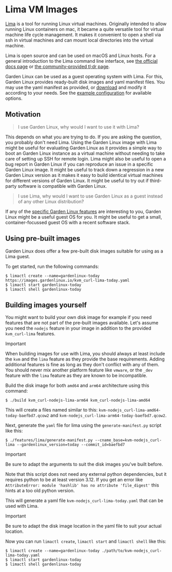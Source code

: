# Lima VM Images

[Lima](https://lima-vm.io/) is a tool for running Linux virtual machines.
Originally intended to allow running Linux containers on mac, it became a quite versatile tool for virtual machine life cycle management.
It makes it convenient to open a shell via ssh in virtual machines and can mount local directories into the virtual machine.

Lima is open source and can be used on macOS and Linux hosts.
For a general introduction to the Lima command line interface, see [the official docs page](https://lima-vm.io/docs/) or [the community-provided tl;dr page](https://github.com/tldr-pages/tldr/blob/main/pages/common/limactl.md).

Garden Linux can be used as a guest operating system with Lima.
For this, Garden Linux provides ready-built disk images and yaml manifest files.
You may use the yaml manifest as provided, or [download](https://images.gardenlinux.io/kvm_curl-lima-today.yaml) and modify it according to your needs.
See the [example configuration](https://github.com/lima-vm/lima/blob/master/examples/default.yaml) for available options.

## Motivation

> I use Garden Linux, why would I want to use it with Lima?

This depends on what you are trying to do.
If you are asking the question, you probably don't need Lima.
Using the Garden Linux image with Lima might be useful for evaluating Garden Linux as it provides a simple way to boot an Garden Linux instance as a virtual machine without needing to take care of setting up SSH for remote login.
Lima might also be useful to open a bug report in Garden Linux if you can reproduce an issue in a specific Garden Linux image.
It might be useful to track down a regression in a new Garden Linux version as it makes it easy to build identical virtual machines for different versions of Garden Linux.
It might be useful to try out if third-party software is compatible with Garden Linux.

> I use Lima, why would I want to use Garden Linux as a guest instead of any other Linux distribution?

If any of the [specific Garden Linux features](https://github.com/gardenlinux/gardenlinux?tab=readme-ov-file#features) are interesting to you, Garden Linux might be a useful guest OS for you.
It might be useful to get a small, container-focussed guest OS with a recent software stack.

## Using pre-built images

Garden Linux does offer a few pre-built disk images suitable for using as a Lima guest.

To get started, run the following commands:

```
$ limactl create --name=gardenlinux-today https://images.gardenlinux.io/kvm_curl-lima-today.yaml
$ limactl start gardenlinux-today
$ limactl shell gardenlinux-today
```

## Building images yourself

You might want to build your own disk image for example if you need features that are not part of the pre-built images available.
Let's assume you need the `nodejs` feature in your image in addition to the provided `kvm_curl-lima` features.

> [!IMPORTANT]
> When building images for use with Lima, you should always at least include the `kvm` and the `lima` feature as they provide the base requirements.
Adding additional features is fine as long as they don't conflict with any of them.
You should never mix another platform feature like `vmware`, or the `_dev` feature with the `lima` feature as they are known to be incompatible.

Build the disk image for both `amd64` and `arm64` architecture using this command:

```
$ ./build kvm_curl-nodejs-lima-arm64 kvm_curl-nodejs-lima-amd64
```

This will create a files named similar to this: `kvm-nodejs_curl-lima-amd64-today-baefbd7.qcow2` and `kvm-nodejs_curl-lima-arm64-today-baefbd7.qcow2`.

Next, generate the `yaml` file for lima using the `generate-manifest.py` script like this:

```
$ ./features/lima/generate-manifest.py --cname_base=kvm-nodejs_curl-lima --gardenlinux_version=today --commit_id=baefbd7
```

> [!IMPORTANT]
> Be sure to adapt the arguments to suit the disk images you've built before.

Note that this script does not need any external python dependencies, but it requires python to be at least version 3.12.
If you get an error like `AttributeError: module 'hashlib' has no attribute 'file_digest'` this hints at a too old python version.

This will generate a yaml file `kvm-nodejs_curl-lima-today.yaml` that can be used with Lima.

> [!IMPORTANT]
> Be sure to adapt the disk image location in the yaml file to suit your actual location.

Now you can run `limactl create`, `limactl start` and `limactl shell` like this:

```
$ limactl create --name=gardenlinux-today ./path/to/kvm-nodejs_curl-lima-today.yaml
$ limactl start gardenlinux-today
$ limactl shell gardenlinux-today
```
